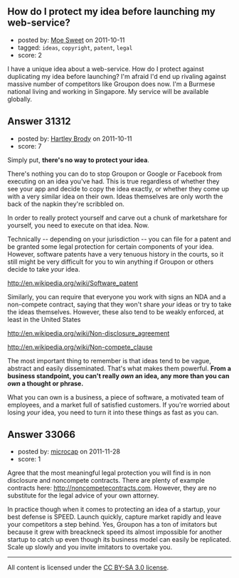 ## How do I protect my idea before launching my web-service?

- posted by: [Moe Sweet](https://stackexchange.com/users/-1/9486-moe-sweet) on 2011-10-11
- tagged: `ideas`, `copyright`, `patent`, `legal`
- score: 2

I have a unique idea about a web-service.
How do I protect against duplicating my idea before launching?
I'm afraid I'd end up rivaling against massive number of competitors like Groupon does now.
I'm a Burmese national living and working in Singapore. My service will be available globally. 


## Answer 31312

- posted by: [Hartley Brody](https://stackexchange.com/users/-1/8362-hartley-brody) on 2011-10-11
- score: 7

<p>Simply put, <strong>there's no way to protect your idea</strong>. </p>

<p>There's nothing you can do to stop Groupon or Google or Facebook from executing on an idea you've had. This is true regardless of whether they see your app and decide to copy the idea exactly, or whether they come up with a very similar idea on their own. Ideas themselves are only worth the back of the napkin they're scribbled on.</p>

<p>In order to really protect yourself and carve out a chunk of marketshare for yourself, you need to execute on that idea. Now.</p>

<p>Technically -- depending on your jurisdiction -- you can file for a patent and be granted some legal protection for certain components of your idea. However, software patents have a very tenuous history in the courts, so it still might be very difficult for you to win anything if Groupon or others decide to take <em>your</em> idea.</p>

<p><a href="http://en.wikipedia.org/wiki/Software_patent">http://en.wikipedia.org/wiki/Software_patent</a></p>

<p>Similarly, you can require that everyone you work with signs an NDA and a non-compete contract, saying that they won't share <em>your</em> ideas or try to take the ideas themselves. However, these also tend to be weakly enforced, at least in the United States</p>

<p><a href="http://en.wikipedia.org/wiki/Non-disclosure_agreement">http://en.wikipedia.org/wiki/Non-disclosure_agreement</a></p>

<p><a href="http://en.wikipedia.org/wiki/Non-compete_clause">http://en.wikipedia.org/wiki/Non-compete_clause</a></p>

<p>The most important thing to remember is that ideas tend to be vague, abstract and easily disseminated. That's what makes them powerful. <strong>From a business standpoint, you can't really <em>own</em> an idea, any more than you can <em>own</em> a thought or phrase.</strong> </p>

<p>What you can own is a business, a piece of software, a motivated team of employees, and a market full of satisfied customers. If you're worried about losing <em>your</em> idea, you need to turn it into these things as fast as you can.</p>



## Answer 33066

- posted by: [microcap](https://stackexchange.com/users/-1/14700-microcap) on 2011-11-28
- score: 1

<p>Agree that the most meaningful legal protection you will find is in non disclosure and noncompete contracts.  There are plenty of example contracts here: <a href="http://noncompetecontracts.com/" rel="nofollow">http://noncompetecontracts.com</a>.  However, they are no substitute for the legal advice of your own attorney.</p>

<p>In practice though when it comes to protecting an idea of a startup, your best defense is SPEED.  Launch quickly, capture market rapidly and leave your competitors a step behind.  Yes, Groupon has a ton of imitators but because it grew with breackneck speed its almost impossible for another startup to catch up even though its business model can easily be replicated.  Scale up slowly and you invite imitators to overtake you.</p>




---

All content is licensed under the [CC BY-SA 3.0 license](https://creativecommons.org/licenses/by-sa/3.0/).
